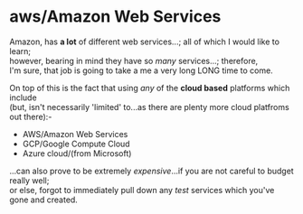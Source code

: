 # aws/Amazon Web Services

Amazon, has **a lot** of different web services...; all of which I would like to learn;      
however, bearing in mind they have so *many* services...; therefore,    
I'm sure, that job is going to take a me a very long LONG time to come.    

On top of this is the fact that using *any* of the **cloud based** platforms which include   
(but, isn't necessarily 'limited' to...as there are plenty more cloud platfroms out there):-            

- AWS/Amazon Web Services  
- GCP/Google Compute Cloud  
- Azure cloud/(from Microsoft)  

...can also prove to be extremely *expensive*...if you are not careful to budget really well;    
or else, forgot to immediately pull down any *test* services which you've gone and created.  

